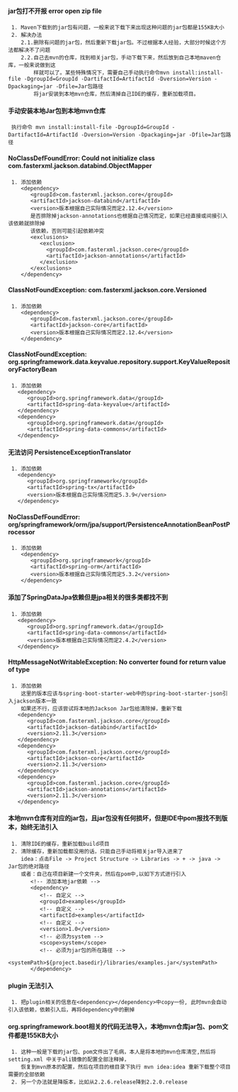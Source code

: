 #### jar包打不开报 error open zip file
```
 1. Maven下载到的jar包有问题，一般来说下载下来出现这种问题的jar包都是155KB大小
 2. 解决办法
    2.1.删除有问题的jar包，然后重新下载jar包。不过根据本人经验，大部分时候这个方法都解决不了问题
    2.2.自己去mvn的仓库，找到相关jar包，手动下载下来，然后放到自己本地maven仓库，一般来说做到这
        样就可以了。某些特殊情况下，需要自己手动执行命令mvn install:install-file -DgroupId=GroupId -DartifactId=ArtifactId -Dversion=Version -Dpackaging=jar -Dfile=Jar包路径
        将jar安装到本地mvn仓库，然后清掉自己IDE的缓存，重新加载项目。
```

#### 手动安装本地Jar包到本地mvn仓库
```$xslt
 执行命令 mvn install:install-file -DgroupId=GroupId -DartifactId=ArtifactId -Dversion=Version -Dpackaging=jar -Dfile=Jar包路径
```

#### NoClassDefFoundError: Could not initialize class com.fasterxml.jackson.databind.ObjectMapper
```
 1. 添加依赖
    <dependency>
       <groupId>com.fasterxml.jackson.core</groupId>
       <artifactId>jackson-databind</artifactId>
       <version>版本根据自己实际情况而定2.12.4</version>
       是否排除掉jackson-annotations也根据自己情况而定，如果已经直接或间接引入该依赖就排除掉
       该依赖，否则可能引起依赖冲突
       <exclusions>
          <exclusion>
            <groupId>com.fasterxml.jackson.core</groupId>
            <artifactId>jackson-annotations</artifactId>
          </exclusion>
       </exclusions>
    </dependency>
```

#### ClassNotFoundException: com.fasterxml.jackson.core.Versioned
```
 1. 添加依赖
    <dependency>
       <groupId>com.fasterxml.jackson.core</groupId>
       <artifactId>jackson-core</artifactId>
       <version>版本根据自己实际情况而定2.12.4</version>
    </dependency>
```

#### ClassNotFoundException: org.springframework.data.keyvalue.repository.support.KeyValueRepositoryFactoryBean
```
 1. 添加依赖
   <dependency>
      <groupId>org.springframework.data</groupId>
      <artifactId>spring-data-keyvalue</artifactId>
   </dependency>
   <dependency>
      <groupId>org.springframework.data</groupId>
      <artifactId>spring-data-commons</artifactId>
   </dependency>
```

#### 无法访问 PersistenceExceptionTranslator
```
 1. 添加依赖
   <dependency>
      <groupId>org.springframework</groupId>
      <artifactId>spring-tx</artifactId>
      <version>版本根据自己实际情况而定5.3.9</version>
   </dependency>
```
#### NoClassDefFoundError: org/springframework/orm/jpa/support/PersistenceAnnotationBeanPostProcessor
```$xslt
 1. 添加依赖
    <dependency>
       <groupId>org.springframework</groupId>
       <artifactId>spring-orm</artifactId>
       <version>版本根据自己实际情况而定5.3.2</version>
    </dependency>
```

#### 添加了SpringDataJpa依赖但是jpa相关的很多类都找不到
```$xslt
 1. 添加依赖
   <dependency>
      <groupId>org.springframework.data</groupId>
      <artifactId>spring-data-commons</artifactId>
      <version>版本根据自己实际情况而定2.4.2</version>
   </dependency>
```

#### HttpMessageNotWritableException: No converter found for return value of type
```$xslt
 1. 添加依赖
    这里的版本应该与spring-boot-starter-web中的spring-boot-starter-json引入jackson版本一致
    如果还不行，应该尝试将本地的Jackson Jar包给清除掉，重新下载
   <dependency>
      <groupId>com.fasterxml.jackson.core</groupId>
      <artifactId>jackson-databind</artifactId>
      <version>2.11.3</version>
   </dependency>
   <dependency>
      <groupId>com.fasterxml.jackson.core</groupId>
      <artifactId>jackson-core</artifactId>
      <version>2.11.3</version>
   </dependency>
   <dependency>
      <groupId>com.fasterxml.jackson.core</groupId>
      <artifactId>jackson-annotations</artifactId>
      <version>2.11.3</version>
   </dependency>
```

#### 本地mvn仓库有对应的jar包，且jar包没有任何损坏，但是IDE中pom报找不到版本，始终无法引入
```$xslt
 1. 清除IDE的缓存，重新加载build项目
 2. 清除缓存，重新加载都没用的话，只能自己手动将相关jar导入进来了
    idea：点击File -> Project Structure -> Libraries -> + -> java -> Jar包的绝对路径
    或者：自己在项目新建一个文件夹，然后在pom中,以如下方式进行引入
       <!-- 添加本地jar依赖 -->
       <dependency>
          <!-- 自定义 -->
          <groupId>examples</groupId>
          <!-- 自定义 -->
          <artifactId>examples</artifactId>
          <!-- 自定义 -->
          <version>1.0</version>
          <!-- 必须为system -->
          <scope>system</scope>
          <!-- 必须为jar包的所在路径 -->
          <systemPath>${project.basedir}/libraries/examples.jar</systemPath>
       </dependency>
```

#### plugin 无法引入
```$xslt
 1. 把plugin相关的信息在<dependency></dependency>中copy一份, 此时mvn会自动引入该依赖，依赖引入后，再将dependency中的删掉
```

#### org.springframework.boot相关的代码无法导入，本地mvn仓库jar包、pom文件都是155KB大小
```$xslt
 1. 这种一般是下载的jar包、pom文件出了毛病，本人是将本地的mvn仓库清空,然后将 setting.xml 中关于ali镜像的配置全部注释掉，
    恢复到mvn原本的配置，然后在项目的根目录下执行 mvn idea:idea 重新下载整个项目需要的全部依赖
 2. 另一个办法就是降版本，比如从2.2.6.release降到2.2.0.release
```